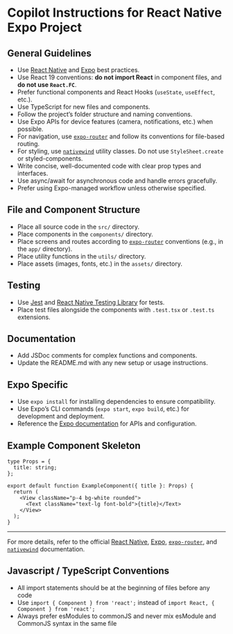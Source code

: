 # Copilot Instructions for React Native Expo Project

## General Guidelines
- Use [React Native](https://reactnative.dev/docs/environment-setup) and [Expo](https://expo.dev/) best practices.
- Use React 19 conventions: **do not import React** in component files, and **do not use `React.FC`**.
- Prefer functional components and React Hooks (`useState`, `useEffect`, etc.).
- Use TypeScript for new files and components.
- Follow the project’s folder structure and naming conventions.
- Use Expo APIs for device features (camera, notifications, etc.) when possible.
- For navigation, use [`expo-router`](https://expo.github.io/router/docs) and follow its conventions for file-based routing.
- For styling, use [`nativewind`](https://www.nativewind.dev/) utility classes. Do not use `StyleSheet.create` or styled-components.
- Write concise, well-documented code with clear prop types and interfaces.
- Use async/await for asynchronous code and handle errors gracefully.
- Prefer using Expo-managed workflow unless otherwise specified.

## File and Component Structure
- Place all source code in the `src/` directory.
- Place components in the `components/` directory.
- Place screens and routes according to [`expo-router`](https://expo.github.io/router/docs) conventions (e.g., in the `app/` directory).
- Place utility functions in the `utils/` directory.
- Place assets (images, fonts, etc.) in the `assets/` directory.

## Testing
- Use [Jest](https://jestjs.io/) and [React Native Testing Library](https://testing-library.com/docs/react-native-testing-library/intro/) for tests.
- Place test files alongside the components with `.test.tsx` or `.test.ts` extensions.

## Documentation
- Add JSDoc comments for complex functions and components.
- Update the README.md with any new setup or usage instructions.

## Expo Specific
- Use `expo install` for installing dependencies to ensure compatibility.
- Use Expo’s CLI commands (`expo start`, `expo build`, etc.) for development and deployment.
- Reference the [Expo documentation](https://docs.expo.dev/) for APIs and configuration.

## Example Component Skeleton

```tsx
type Props = {
  title: string;
};

export default function ExampleComponent({ title }: Props) {
  return (
    <View className="p-4 bg-white rounded">
      <Text className="text-lg font-bold">{title}</Text>
    </View>
  );
}
```

---

For more details, refer to the official [React Native](https://reactnative.dev/docs/environment-setup), [Expo](https://expo.dev/), [`expo-router`](https://expo.github.io/router/docs), and [`nativewind`](https://www.nativewind.dev/) documentation.

## Javascript / TypeScript Conventions

- All import statements should be at the beginning of files before any code
- Use `import { Component } from 'react';` instead of `import React, { Component } from 'react';`
- Always prefer esModules to commonJS and never mix esModule and CommonJS syntax in the same file
